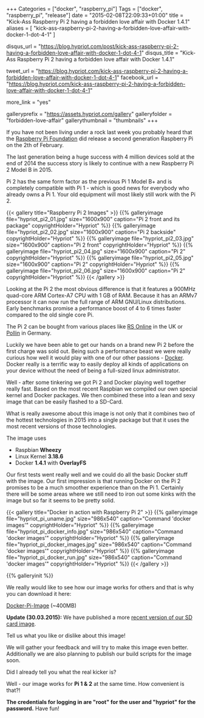 +++
Categories = ["docker", "raspberry_pi"]
Tags = ["docker", "raspberry_pi", "release"]
date = "2015-02-08T22:09:33+01:00"
title = "Kick-Ass Raspberry Pi 2 having a forbidden love affair with Docker 1.4.1"
aliases = [ "kick-ass-raspberry-pi-2-having-a-forbidden-love-affair-with-docker-1-dot-4-1" ]

disqus_url = "https://blog.hypriot.com/post/kick-ass-raspberry-pi-2-having-a-forbidden-love-affair-with-docker-1-dot-4-1"
disqus_title = "Kick-Ass Raspberry Pi 2 having a forbidden love affair with Docker 1.4.1"

tweet_url = "https://blog.hypriot.com/kick-ass-raspberry-pi-2-having-a-forbidden-love-affair-with-docker-1-dot-4-1"
facebook_url = "https://blog.hypriot.com/kick-ass-raspberry-pi-2-having-a-forbidden-love-affair-with-docker-1-dot-4-1"

more_link = "yes"

galleryprefix = "https://assets.hypriot.com/gallery"
galleryfolder = "forbidden-love-affair"
gallerythumbnail = "thumbnails"
+++

If you have not been living under a rock last week you probably heard that the [Raspberry Pi Foundation](http://www.raspberrypi.org/) did release a second generation Raspberry Pi on the 2th of February.

The last generation being a huge success with 4 million devices sold at the end of 2014 the success story is likely to continue with a new Raspberry Pi 2 Model B in 2015.

Pi 2 has the same form factor as the previous Pi 1 Model B+ and is completely compatible with Pi 1 - which is good news for everybody who already owns a Pi 1. Your old equipment will most likely still work with the Pi 2.

{{< gallery title="Raspberry Pi 2 Images" >}}
{{% galleryimage file="hypriot_pi2_01.jpg" size="1600x900" caption="Pi 2 front and its package" copyrightHolder="Hypriot" %}}
{{% galleryimage file="hypriot_pi2_02.jpg" size="1600x900" caption="Pi 2 backside" copyrightHolder="Hypriot" %}}
{{% galleryimage file="hypriot_pi2_03.jpg" size="1600x900" caption="Pi 2 front" copyrightHolder="Hypriot" %}}
{{% galleryimage file="hypriot_pi2_04.jpg" size="1600x900" caption="Pi 2" copyrightHolder="Hypriot" %}}
{{% galleryimage file="hypriot_pi2_05.jpg" size="1600x900" caption="Pi 2" copyrightHolder="Hypriot" %}}
{{% galleryimage file="hypriot_pi2_06.jpg" size="1600x900" caption="Pi 2" copyrightHolder="Hypriot" %}}
{{< /gallery >}}

Looking at the Pi 2 the most obvious difference is that it features a 900MHz quad-core ARM Cortex-A7 CPU with 1 GB of RAM. Because it has an ARMv7 processor it can now run the full range of ARM GNU/Linux distributions. Early benchmarks promise a performance boost of 4 to 6 times faster compared to the old single core Pi.

The Pi 2 can be bought from various places like [RS Online](http://uk.rs-online.com/web/p/processor-microcontroller-development-kits/8326274/) in the UK or [Pollin](http://www.pollin.de/shop/dt/Mzg1NzkyOTk-/Bausaetze_Module/Entwicklerboards/Raspberry_Pi_2_Model_B.html) in Germany.

Luckily we have been able to get our hands on a brand new Pi 2 before the first charge was sold out. Being such a performance beast we were really curious how well it would play with one of our other passions - [Docker](https://www.docker.com/). Docker really is a terrific way to easily deploy all kinds of applications on your device without the need of being a full-sized linux administrator.

Well - after some tinkering we got Pi 2 and Docker playing well together really fast. Based on the most recent Raspbian we compiled our own special kernel and Docker packages. We then combined these into a lean and sexy image that can be easily flashed to a SD-Card.

What is really awesome about this image is not only that it combines two of the hottest technologies in 2015 into a single package but that it uses the most recent versions of those technologies.

The image uses

- Raspbian __Wheezy__
- Linux Kernel __3.18.6__
- Docker __1.4.1__ with __OverlayFS__

Our first tests went really well and we could do all the basic Docker stuff with the image. Our first impression is that running Docker on the Pi 2 promises to be a much smoother experience than on the Pi 1. Certainly there will be some areas where we still need to iron out some kinks with the image but so far it seems to be pretty solid.

{{< gallery title="Docker in action with Raspberry Pi 2" >}}
{{% galleryimage file="hypriot_pi_uname.jpg" size="986x540" caption="Command 'docker images'" copyrightHolder="Hypriot" %}}
{{% galleryimage file="hypriot_pi_docker_info.jpg" size="986x540" caption="Command 'docker images'" copyrightHolder="Hypriot" %}}
{{% galleryimage file="hypriot_pi_docker_images.jpg" size="986x540" caption="Command 'docker images'" copyrightHolder="Hypriot" %}}
{{% galleryimage file="hypriot_pi_docker_run.jpg" size="986x540" caption="Command 'docker images'" copyrightHolder="Hypriot" %}}
{{< /gallery >}}

{{% galleryinit %}}

We really would like to see how our image works for others and that is why you can download it here:

[Docker-Pi-Image](http://downloads.hypriot.com/hypriot-rpi-20150208-015447.zip) (~400MB)

__Update (30.03.2015):__ We have published a more [recent version of our SD card image](https://blog.hypriot.com/post/hypriotos-back-again-with-docker-on-arm).

Tell us what you like or dislike about this image!

We will gather your feedback and will try to make this image even better. Additionally we are also planning to publish our build scripts for the image soon.

Did I already tell you what the real kicker is?

Well - our image works for __Pi 1 & 2__ at the same time. How convenient is that?!

__The credentials for logging in are "root" for the user and "hypriot" for the password.__ Have fun!
